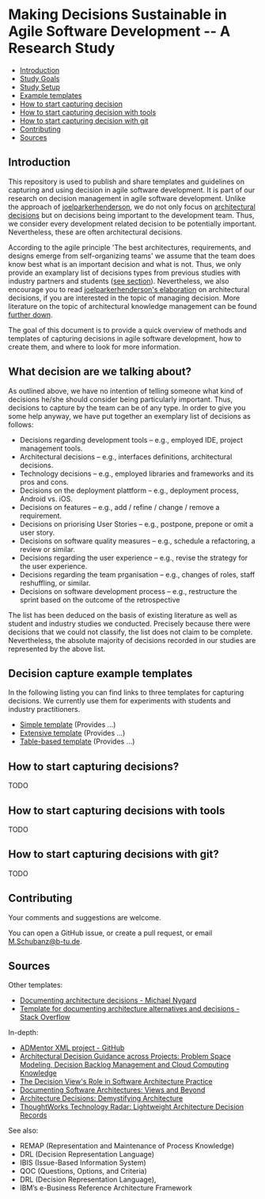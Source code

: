# Making Decisions Sustainable in Agile Software Development -- A Research Study

* [Introduction](#introduction)
* [Study Goals](#studyGoals)
* [Study Setup](#studySetup)
* [Example templates](#decision-templates)
* [How to start capturing decision](#how-to-start-capturing)
* [How to start capturing decision with tools](#how-to-start-capturing-with-tools)
* [How to start capturing decision with git](#how-to-start-capturing-decisions-with-git)
* [Contributing](#contributing)
* [Sources](#sources)


<h2><a name="introduction">Introduction</a></h2>


This repository is used to publish and share templates and guidelines on capturing and using decision in agile software development. It is part of our research on decision management in agile software development. Unlike the approach of [joelparkerhenderson](https://github.com/joelparkerhenderson/architecture_decision_record/), we do not only focus on [architectural decisions](https://github.com/joelparkerhenderson/architecture_decision_record/#introduction) but on decisions being important to the development team. Thus, we consider every development related decision to be potentially important. Nevertheless, these are often architectural decisions.


According to the agile principle 'The best architectures, requirements, and designs emerge from self-organizing teams' we assume that the team does know best what is an important decision and what is not. Thus, we only provide an examplary list of decisions types from previous studies with industry partners and students ([see section](#decisions)). Nevertheless, we also encourage you to read [joelparkerhenderson's elaboration](https://github.com/joelparkerhenderson/architecture_decision_record/#introduction) on architectural decisions, if you are interested in the topic of managing decision. More literature on the topic of architectural knowledge management can be found [further down](#sources).

The goal of this document is to provide a quick overview of methods and templates of capturing decisions in agile software development, how to create them, and where to look for more information.


<h2><a name="decisions">What decision are we talking about?</a></h2>

As outlined above, we have no intention of telling someone what kind of decisions he/she should consider being particularly important. Thus, decisions to capture by the team can be of any type. In order to give you some help anyway, we have put together an exemplary list of decisions as follows:

* Decisions regarding development tools – e.g., employed IDE, project management tools.
* Architectural decisions – e.g., interfaces definitions, architectural decisions. 
* Technology decisions – e.g., employed libraries and frameworks and its pros and cons.
* Decisions on the deployment plattform – e.g., deployment process, Android vs. iOS.
* Decisions on features – e.g., add / refine / change / remove a requirement.
* Decisions on priorising User Stories – e.g., postpone, prepone or omit a user story.
* Decisions on software quality measures – e.g., schedule a refactoring, a review or similar.
* Decisions regarding the user experience – e.g., revise the strategy for the user experience.
* Decisions regarding the team prganisation – e.g., changes of roles, staff reshuffling, or similar.
* Decisions on software development process – e.g., restructure the sprint based on the outcome of the retrospective

The list has been deduced on the basis of existing literature as well as student and industry studies we conducted. Precisely because there were decisions that we could not classify, the list does not claim to be complete. Nevertheless, the absolute majority of decisions recorded in our studies are represented by the above list.

<h2><a name="decision-templates">Decision capture example templates</a></h2>

In the following listing you can find links to three templates for capturing decisions. We currently use them for experiments with students and industry practitioners. 

* [Simple template](templates/captureTemplate_simple.md) (Provides ...)
* [Extensive template](templates/captureTemplate_full.md) (Provides ...)
* [Table-based template](templates/captureTemplate_table.md) (Provides ...)


<h2><a name="how-to-start-capturing">How to start capturing decisions?</a></h2>

TODO 

<h2><a name="how-to-start-capturing-with-tools">How to start capturing decisions with tools</a></h2>

TODO 

<h2><a name="how-to-start-capturing-decisions-with-git">How to start capturing decisions with git?</a></h2>

TODO

<h2><a name="contributing">Contributing</a></h2>

Your comments and suggestions are welcome.

You can open a GitHub issue, or create a pull request, or email M.Schubanz@b-tu.de.

<h2><a name="sources">Sources</a></h2>

Other templates:

* [Documenting architecture decisions - Michael Nygard](http://thinkrelevance.com/blog/2011/11/15/documenting-architecture-decisions)
* [Template for documenting architecture alternatives and decisions - Stack Overflow](http://stackoverflow.com/questions/7104735/template-for-documenting-architecture-alternatives-and-decisions)

In-depth:

* [ADMentor XML project - GitHub](https://github.com/IFS-HSR/ADMentor)
* [Architectural Decision Guidance across Projects: Problem Space Modeling, Decision Backlog Management and Cloud Computing Knowledge](https://www.ifs.hsr.ch/fileadmin/user_upload/customers/ifs.hsr.ch/Home/projekte/ADMentor-WICSA2015ubmissionv11nc.pdf)
* [The Decision View's Role in Software Architecture Practice](https://www.computer.org/csdl/mags/so/2009/02/mso2009020036-abs.html)
* [Documenting Software Architectures: Views and Beyond](http://resources.sei.cmu.edu/library/asset-view.cfm?assetID=30386)
* [Architecture Decisions: Demystifying Architecture](https://www.utdallas.edu/~chung/SA/zz-Impreso-architecture_decisions-tyree-05.pdf)
* [ThoughtWorks Technology Radar: Lightweight Architecture Decision Records](https://www.thoughtworks.com/radar/techniques/lightweight-architecture-decision-records)

See also:

* REMAP (Representation and Maintenance of Process Knowledge)
* DRL (Decision Representation Language)
* IBIS (Issue-Based Information System)
* QOC (Questions, Options, and Criteria)
* DRL (Decision Representation Language),
* IBM’s e-Business Reference Architecture Framework



